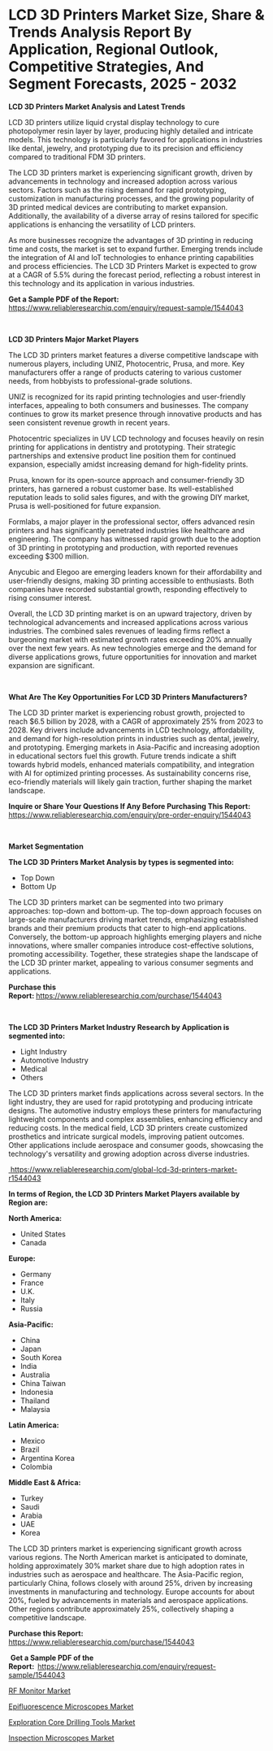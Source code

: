 <p><h1>LCD 3D Printers Market Size, Share & Trends Analysis Report By Application, Regional Outlook, Competitive Strategies, And Segment Forecasts, 2025 - 2032</h1></p><p><strong>LCD 3D Printers Market Analysis and Latest Trends</strong></p>
<p><p>LCD 3D printers utilize liquid crystal display technology to cure photopolymer resin layer by layer, producing highly detailed and intricate models. This technology is particularly favored for applications in industries like dental, jewelry, and prototyping due to its precision and efficiency compared to traditional FDM 3D printers.</p><p>The LCD 3D printers market is experiencing significant growth, driven by advancements in technology and increased adoption across various sectors. Factors such as the rising demand for rapid prototyping, customization in manufacturing processes, and the growing popularity of 3D printed medical devices are contributing to market expansion. Additionally, the availability of a diverse array of resins tailored for specific applications is enhancing the versatility of LCD printers.</p><p>As more businesses recognize the advantages of 3D printing in reducing time and costs, the market is set to expand further. Emerging trends include the integration of AI and IoT technologies to enhance printing capabilities and process efficiencies. The LCD 3D Printers Market is expected to grow at a CAGR of 5.5% during the forecast period, reflecting a robust interest in this technology and its application in various industries.</p></p>
<p><strong>Get a Sample PDF of the Report:&nbsp;</strong> <a href="https://www.reliableresearchiq.com/enquiry/request-sample/1544043?utm_campaign=1088&utm_medium=2&utm_source=Github&utm_content=ia&utm_term=17022025&utm_id=lcd-3d-printers">https://www.reliableresearchiq.com/enquiry/request-sample/1544043</a></p>
<p>&nbsp;</p>
<p><strong>LCD 3D Printers Major Market Players</strong></p>
<p><p>The LCD 3D printers market features a diverse competitive landscape with numerous players, including UNIZ, Photocentric, Prusa, and more. Key manufacturers offer a range of products catering to various customer needs, from hobbyists to professional-grade solutions.</p><p>UNIZ is recognized for its rapid printing technologies and user-friendly interfaces, appealing to both consumers and businesses. The company continues to grow its market presence through innovative products and has seen consistent revenue growth in recent years.</p><p>Photocentric specializes in UV LCD technology and focuses heavily on resin printing for applications in dentistry and prototyping. Their strategic partnerships and extensive product line position them for continued expansion, especially amidst increasing demand for high-fidelity prints.</p><p>Prusa, known for its open-source approach and consumer-friendly 3D printers, has garnered a robust customer base. Its well-established reputation leads to solid sales figures, and with the growing DIY market, Prusa is well-positioned for future expansion.</p><p>Formlabs, a major player in the professional sector, offers advanced resin printers and has significantly penetrated industries like healthcare and engineering. The company has witnessed rapid growth due to the adoption of 3D printing in prototyping and production, with reported revenues exceeding $300 million.</p><p>Anycubic and Elegoo are emerging leaders known for their affordability and user-friendly designs, making 3D printing accessible to enthusiasts. Both companies have recorded substantial growth, responding effectively to rising consumer interest.</p><p>Overall, the LCD 3D printing market is on an upward trajectory, driven by technological advancements and increased applications across various industries. The combined sales revenues of leading firms reflect a burgeoning market with estimated growth rates exceeding 20% annually over the next few years. As new technologies emerge and the demand for diverse applications grows, future opportunities for innovation and market expansion are significant.</p></p>
<p>&nbsp;</p>
<p><strong>What Are The Key Opportunities For LCD 3D Printers Manufacturers?</strong></p>
<p><p>The LCD 3D printer market is experiencing robust growth, projected to reach $6.5 billion by 2028, with a CAGR of approximately 25% from 2023 to 2028. Key drivers include advancements in LCD technology, affordability, and demand for high-resolution prints in industries such as dental, jewelry, and prototyping. Emerging markets in Asia-Pacific and increasing adoption in educational sectors fuel this growth. Future trends indicate a shift towards hybrid models, enhanced materials compatibility, and integration with AI for optimized printing processes. As sustainability concerns rise, eco-friendly materials will likely gain traction, further shaping the market landscape.</p></p>
<p><strong>Inquire or Share Your Questions If Any Before Purchasing This Report:</strong> <a href="https://www.reliableresearchiq.com/enquiry/pre-order-enquiry/1544043?utm_campaign=1088&utm_medium=2&utm_source=Github&utm_content=ia&utm_term=17022025&utm_id=lcd-3d-printers">https://www.reliableresearchiq.com/enquiry/pre-order-enquiry/1544043</a></p>
<p>&nbsp;</p>
<p><strong>Market Segmentation</strong></p>
<p><strong>The LCD 3D Printers Market Analysis by types is segmented into:</strong></p>
<p><ul><li>Top Down</li><li>Bottom Up</li></ul></p>
<p><p>The LCD 3D printers market can be segmented into two primary approaches: top-down and bottom-up. The top-down approach focuses on large-scale manufacturers driving market trends, emphasizing established brands and their premium products that cater to high-end applications. Conversely, the bottom-up approach highlights emerging players and niche innovations, where smaller companies introduce cost-effective solutions, promoting accessibility. Together, these strategies shape the landscape of the LCD 3D printer market, appealing to various consumer segments and applications.</p></p>
<p><strong>Purchase this Report:&nbsp;</strong><a href="https://www.reliableresearchiq.com/purchase/1544043?utm_campaign=1088&utm_medium=2&utm_source=Github&utm_content=ia&utm_term=17022025&utm_id=lcd-3d-printers">https://www.reliableresearchiq.com/purchase/1544043</a></p>
<p>&nbsp;</p>
<p><strong>The LCD 3D Printers Market Industry Research by Application is segmented into:</strong></p>
<p><ul><li>Light Industry</li><li>Automotive Industry</li><li>Medical</li><li>Others</li></ul></p>
<p><p>The LCD 3D printers market finds applications across several sectors. In the light industry, they are used for rapid prototyping and producing intricate designs. The automotive industry employs these printers for manufacturing lightweight components and complex assemblies, enhancing efficiency and reducing costs. In the medical field, LCD 3D printers create customized prosthetics and intricate surgical models, improving patient outcomes. Other applications include aerospace and consumer goods, showcasing the technology's versatility and growing adoption across diverse industries.</p></p>
<p><a href="https://www.reliableresearchiq.com/global-lcd-3d-printers-market-r1544043?utm_campaign=1088&utm_medium=2&utm_source=Github&utm_content=ia&utm_term=17022025&utm_id=lcd-3d-printers">&nbsp;https://www.reliableresearchiq.com/global-lcd-3d-printers-market-r1544043</a></p>
<p><strong>In terms of Region, the LCD 3D Printers Market Players available by Region are:</strong></p>
<p>
    <p> <strong> North America: </strong>
        <ul>
            <li>United States</li>
            <li>Canada</li>
        </ul>
        </p> 
    <p> <strong> Europe: </strong>
        <ul>
            <li>Germany</li>
            <li>France</li>
            <li>U.K.</li>
            <li>Italy</li>
            <li>Russia</li>
        </ul>
        </p> 
    <p> <strong> Asia-Pacific: </strong>
        <ul>
            <li>China</li>
            <li>Japan</li>
            <li>South Korea</li>
            <li>India</li>
            <li>Australia</li>
            <li>China Taiwan</li>
            <li>Indonesia</li>
            <li>Thailand</li>
            <li>Malaysia</li>
        </ul>
        </p> 
    <p> <strong> Latin America: </strong>
        <ul>
            <li>Mexico</li>
            <li>Brazil</li>
            <li>Argentina Korea</li>
            <li>Colombia</li>
        </ul>
        </p> 
    <p> <strong> Middle East & Africa: </strong>
        <ul>
            <li>Turkey</li>
            <li>Saudi</li>
            <li>Arabia</li>
            <li>UAE</li>
            <li>Korea</li>
        </ul>
    </p>
    </p>
<p><p>The LCD 3D printers market is experiencing significant growth across various regions. The North American market is anticipated to dominate, holding approximately 30% market share due to high adoption rates in industries such as aerospace and healthcare. The Asia-Pacific region, particularly China, follows closely with around 25%, driven by increasing investments in manufacturing and technology. Europe accounts for about 20%, fueled by advancements in materials and aerospace applications. Other regions contribute approximately 25%, collectively shaping a competitive landscape.</p></p>
<p><strong>Purchase this Report: </strong><a href="https://www.reliableresearchiq.com/purchase/1544043?utm_campaign=1088&utm_medium=2&utm_source=Github&utm_content=ia&utm_term=17022025&utm_id=lcd-3d-printers">https://www.reliableresearchiq.com/purchase/1544043</a></p>
<p>&nbsp;<strong>Get a Sample PDF of the Report:&nbsp;&nbsp;</strong><a href="https://www.reliableresearchiq.com/enquiry/request-sample/1544043?utm_campaign=1088&utm_medium=2&utm_source=Github&utm_content=ia&utm_term=17022025&utm_id=lcd-3d-printers">https://www.reliableresearchiq.com/enquiry/request-sample/1544043</a></p>
<p><strong></strong></p>
<p><p><a href="https://github.com/biyajausenik/Market-Research-Report-List-1/blob/main/rf-monitor-market.md?utm_campaign=1088&utm_medium=2&utm_source=Github&utm_content=ia&utm_term=17022025&utm_id=lcd-3d-printers">RF Monitor Market</a></p><p><a href="https://github.com/herakterroem/Market-Research-Report-List-1/blob/main/epifluorescence-microscopes-market.md?utm_campaign=1088&utm_medium=2&utm_source=Github&utm_content=ia&utm_term=17022025&utm_id=lcd-3d-printers">Epifluorescence Microscopes Market</a></p><p><a href="https://github.com/armsinwan/Market-Research-Report-List-1/blob/main/exploration-core-drilling-tools-market.md?utm_campaign=1088&utm_medium=2&utm_source=Github&utm_content=ia&utm_term=17022025&utm_id=lcd-3d-printers">Exploration Core Drilling Tools Market</a></p><p><a href="https://github.com/sirayedantte/Market-Research-Report-List-1/blob/main/inspection-microscopes-market.md?utm_campaign=1088&utm_medium=2&utm_source=Github&utm_content=ia&utm_term=17022025&utm_id=lcd-3d-printers">Inspection Microscopes Market</a></p></p>